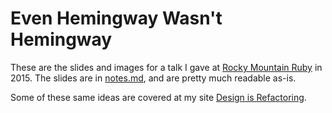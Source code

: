# Even Hemingway Wasn't Hemingway

These are the slides and images for a talk I gave at [Rocky Mountain Ruby](http://rockymtnruby.com) in 2015. The slides are in [notes.md](notes.md), and are pretty much readable as-is.

Some of these same ideas are covered at my site [Design is Refactoring](http://designisrefactoring.com).
